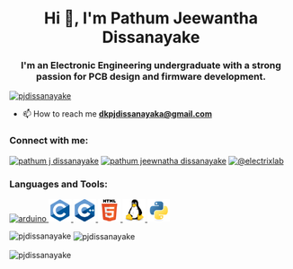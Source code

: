 <h1 align="center">Hi 👋, I'm Pathum Jeewantha Dissanayake</h1>
<h3 align="center">I'm an Electronic Engineering undergraduate with a strong passion for PCB design and firmware development.</h3>

<p align="left"> <a href="https://github.com/ryo-ma/github-profile-trophy"><img src="https://github-profile-trophy.vercel.app/?username=pjdissanayake" alt="pjdissanayake" /></a> </p>

- 📫 How to reach me **dkpjdissanayaka@gmail.com**

<h3 align="left">Connect with me:</h3>
<p align="left">
<a href="https://linkedin.com/in/pathum j dissanayake" target="blank"><img align="center" src="https://raw.githubusercontent.com/rahuldkjain/github-profile-readme-generator/master/src/images/icons/Social/linked-in-alt.svg" alt="pathum j dissanayake" height="30" width="40" /></a>
<a href="https://fb.com/pathum jeewnatha dissanayake" target="blank"><img align="center" src="https://raw.githubusercontent.com/rahuldkjain/github-profile-readme-generator/master/src/images/icons/Social/facebook.svg" alt="pathum jeewnatha dissanayake" height="30" width="40" /></a>
<a href="https://www.youtube.com/@electrixlab" target="blank"><img align="center" src="https://raw.githubusercontent.com/rahuldkjain/github-profile-readme-generator/master/src/images/icons/Social/youtube.svg" alt="@electrixlab" height="30" width="40" /></a>
</p>

<h3 align="left">Languages and Tools:</h3>
<p align="left"> <a href="https://www.arduino.cc/" target="_blank" rel="noreferrer"> <img src="https://cdn.worldvectorlogo.com/logos/arduino-1.svg" alt="arduino" width="40" height="40"/> </a> <a href="https://www.cprogramming.com/" target="_blank" rel="noreferrer"> <img src="https://raw.githubusercontent.com/devicons/devicon/master/icons/c/c-original.svg" alt="c" width="40" height="40"/> </a> <a href="https://www.w3schools.com/cpp/" target="_blank" rel="noreferrer"> <img src="https://raw.githubusercontent.com/devicons/devicon/master/icons/cplusplus/cplusplus-original.svg" alt="cplusplus" width="40" height="40"/> </a> <a href="https://www.w3.org/html/" target="_blank" rel="noreferrer"> <img src="https://raw.githubusercontent.com/devicons/devicon/master/icons/html5/html5-original-wordmark.svg" alt="html5" width="40" height="40"/> </a> <a href="https://www.linux.org/" target="_blank" rel="noreferrer"> <img src="https://raw.githubusercontent.com/devicons/devicon/master/icons/linux/linux-original.svg" alt="linux" width="40" height="40"/> </a> <a href="https://www.python.org" target="_blank" rel="noreferrer"> <img src="https://raw.githubusercontent.com/devicons/devicon/master/icons/python/python-original.svg" alt="python" width="40" height="40"/> </a> </p>

<p><img align="left" src="https://github-readme-stats.vercel.app/api/top-langs?username=pjdissanayake&show_icons=true&locale=en&layout=compact" alt="pjdissanayake" /></p>

<p>&nbsp;<img align="center" src="https://github-readme-stats.vercel.app/api?username=pjdissanayake&show_icons=true&locale=en" alt="pjdissanayake" /></p>

<p><img align="center" src="https://github-readme-streak-stats.herokuapp.com/?user=pjdissanayake&" alt="pjdissanayake" /></p>

